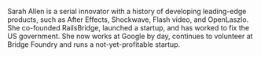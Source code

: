 Sarah Allen is a serial innovator with a history of developing leading-edge products, such as After Effects, Shockwave, Flash video, and OpenLaszlo. She co-founded RailsBridge, launched a startup, and has worked to fix the US government.  She now works at Google by day, continues to volunteer at Bridge Foundry and runs a not-yet-profitable startup.

